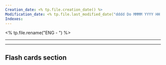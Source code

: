 ```yaml
---
Creation_date: <% tp.file.creation_date() %>
Modification_date: <% tp.file.last_modified_date("dddd Do MMMM YYYY HH:mm:ss") %>
Indexes:
---
```

<% tp.file.rename("ENG - ") %>

----
























---
## Flash cards section
